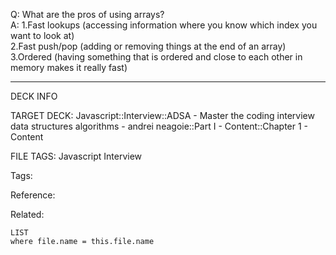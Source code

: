 Q: What are the pros of using arrays?  
A: 1.Fast lookups (accessing information where you know which index you want to look at)  
2.Fast push/pop (adding or removing things at the end of an array)  
3.Ordered (having something that is ordered and close to each other in memory makes it really fast)
<!--ID: 1690032123973-->

---

DECK INFO

TARGET DECK: Javascript::Interview::ADSA - Master the coding interview data structures algorithms - andrei neagoie::Part I - Content::Chapter 1 - Content

FILE TAGS: Javascript Interview

Tags:

Reference:

Related:

```dataview
LIST
where file.name = this.file.name
```
